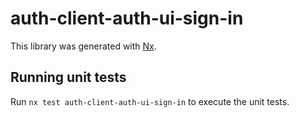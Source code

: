 # auth-client-auth-ui-sign-in

This library was generated with [Nx](https://nx.dev).

## Running unit tests

Run `nx test auth-client-auth-ui-sign-in` to execute the unit tests.

